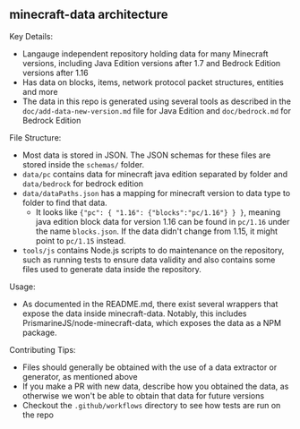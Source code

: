 ## minecraft-data architecture
Key Details:
* Langauge independent repository holding data for many Minecraft versions, including Java Edition versions after 1.7 and Bedrock Edition versions after 1.16
  <!--* Some versions may be missing data or have data pointing to older versions.--> 
* Has data on blocks, items, network protocol packet structures, entities and more
* The data in this repo is generated using several tools as described in the `doc/add-data-new-version.md` file for Java Edition and `doc/bedrock.md` for Bedrock Edition

File Structure:
* Most data is stored in JSON. The JSON schemas for these files are stored inside the `schemas/` folder.
* `data/pc` contains data for minecraft java edition separated by folder and `data/bedrock` for bedrock edition
* `data/dataPaths.json` has a mapping for minecraft version to data type to folder to find that data.
  * It looks like `{"pc": { "1.16": {"blocks":"pc/1.16"} } }`, meaning java edition block data for version 1.16 can be found in `pc/1.16` under the name `blocks.json`. If the data didn't change from 1.15, it might point to `pc/1.15` instead.
* `tools/js` contains Node.js scripts to do maintenance on the repository, such as running tests to ensure data validity and also contains some files used to generate data inside the repository.

Usage:
* As documented in the README.md, there exist several wrappers that expose the data inside minecraft-data. Notably, this includes PrismarineJS/node-minecraft-data, which exposes the data as a NPM package. 

Contributing Tips:
* Files should generally be obtained with the use of a data extractor or generator, as mentioned above
* If you make a PR with new data, describe how you obtained the data, as otherwise we won't be able to obtain that data for future versions
* Checkout the `.github/workflows` directory to see how tests are run on the repo
